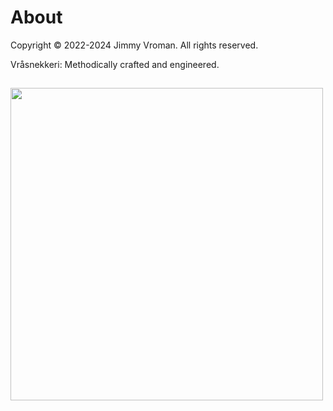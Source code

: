 # About

Copyright © 2022-2024 Jimmy Vroman. All rights reserved.

Vråsnekkeri: Methodically crafted and engineered.

## <img src="../../images/vraasnekkeri-logo.png" width="500" height="500" /> 
